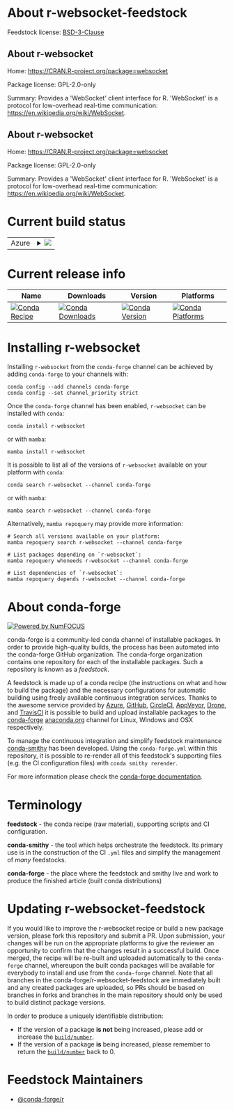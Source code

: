 About r-websocket-feedstock
===========================

Feedstock license: [BSD-3-Clause](https://github.com/conda-forge/r-websocket-feedstock/blob/main/LICENSE.txt)


About r-websocket
-----------------

Home: https://CRAN.R-project.org/package=websocket

Package license: GPL-2.0-only

Summary: Provides a 'WebSocket' client interface for R. 'WebSocket' is a protocol for low-overhead real-time communication: <https://en.wikipedia.org/wiki/WebSocket>.

About r-websocket
-----------------

Home: https://CRAN.R-project.org/package=websocket

Package license: GPL-2.0-only

Summary: Provides a 'WebSocket' client interface for R. 'WebSocket' is a protocol for low-overhead real-time communication: <https://en.wikipedia.org/wiki/WebSocket>.

Current build status
====================


<table>
    
  <tr>
    <td>Azure</td>
    <td>
      <details>
        <summary>
          <a href="https://dev.azure.com/conda-forge/feedstock-builds/_build/latest?definitionId=15804&branchName=main">
            <img src="https://dev.azure.com/conda-forge/feedstock-builds/_apis/build/status/r-websocket-feedstock?branchName=main">
          </a>
        </summary>
        <table>
          <thead><tr><th>Variant</th><th>Status</th></tr></thead>
          <tbody><tr>
              <td>linux_64_r_base4.3</td>
              <td>
                <a href="https://dev.azure.com/conda-forge/feedstock-builds/_build/latest?definitionId=15804&branchName=main">
                  <img src="https://dev.azure.com/conda-forge/feedstock-builds/_apis/build/status/r-websocket-feedstock?branchName=main&jobName=linux&configuration=linux%20linux_64_r_base4.3" alt="variant">
                </a>
              </td>
            </tr><tr>
              <td>linux_64_r_base4.4</td>
              <td>
                <a href="https://dev.azure.com/conda-forge/feedstock-builds/_build/latest?definitionId=15804&branchName=main">
                  <img src="https://dev.azure.com/conda-forge/feedstock-builds/_apis/build/status/r-websocket-feedstock?branchName=main&jobName=linux&configuration=linux%20linux_64_r_base4.4" alt="variant">
                </a>
              </td>
            </tr><tr>
              <td>osx_64_r_base4.3</td>
              <td>
                <a href="https://dev.azure.com/conda-forge/feedstock-builds/_build/latest?definitionId=15804&branchName=main">
                  <img src="https://dev.azure.com/conda-forge/feedstock-builds/_apis/build/status/r-websocket-feedstock?branchName=main&jobName=osx&configuration=osx%20osx_64_r_base4.3" alt="variant">
                </a>
              </td>
            </tr><tr>
              <td>osx_64_r_base4.4</td>
              <td>
                <a href="https://dev.azure.com/conda-forge/feedstock-builds/_build/latest?definitionId=15804&branchName=main">
                  <img src="https://dev.azure.com/conda-forge/feedstock-builds/_apis/build/status/r-websocket-feedstock?branchName=main&jobName=osx&configuration=osx%20osx_64_r_base4.4" alt="variant">
                </a>
              </td>
            </tr><tr>
              <td>win_64_r_base4.3</td>
              <td>
                <a href="https://dev.azure.com/conda-forge/feedstock-builds/_build/latest?definitionId=15804&branchName=main">
                  <img src="https://dev.azure.com/conda-forge/feedstock-builds/_apis/build/status/r-websocket-feedstock?branchName=main&jobName=win&configuration=win%20win_64_r_base4.3" alt="variant">
                </a>
              </td>
            </tr><tr>
              <td>win_64_r_base4.4</td>
              <td>
                <a href="https://dev.azure.com/conda-forge/feedstock-builds/_build/latest?definitionId=15804&branchName=main">
                  <img src="https://dev.azure.com/conda-forge/feedstock-builds/_apis/build/status/r-websocket-feedstock?branchName=main&jobName=win&configuration=win%20win_64_r_base4.4" alt="variant">
                </a>
              </td>
            </tr>
          </tbody>
        </table>
      </details>
    </td>
  </tr>
</table>

Current release info
====================

| Name | Downloads | Version | Platforms |
| --- | --- | --- | --- |
| [![Conda Recipe](https://img.shields.io/badge/recipe-r--websocket-green.svg)](https://anaconda.org/conda-forge/r-websocket) | [![Conda Downloads](https://img.shields.io/conda/dn/conda-forge/r-websocket.svg)](https://anaconda.org/conda-forge/r-websocket) | [![Conda Version](https://img.shields.io/conda/vn/conda-forge/r-websocket.svg)](https://anaconda.org/conda-forge/r-websocket) | [![Conda Platforms](https://img.shields.io/conda/pn/conda-forge/r-websocket.svg)](https://anaconda.org/conda-forge/r-websocket) |

Installing r-websocket
======================

Installing `r-websocket` from the `conda-forge` channel can be achieved by adding `conda-forge` to your channels with:

```
conda config --add channels conda-forge
conda config --set channel_priority strict
```

Once the `conda-forge` channel has been enabled, `r-websocket` can be installed with `conda`:

```
conda install r-websocket
```

or with `mamba`:

```
mamba install r-websocket
```

It is possible to list all of the versions of `r-websocket` available on your platform with `conda`:

```
conda search r-websocket --channel conda-forge
```

or with `mamba`:

```
mamba search r-websocket --channel conda-forge
```

Alternatively, `mamba repoquery` may provide more information:

```
# Search all versions available on your platform:
mamba repoquery search r-websocket --channel conda-forge

# List packages depending on `r-websocket`:
mamba repoquery whoneeds r-websocket --channel conda-forge

# List dependencies of `r-websocket`:
mamba repoquery depends r-websocket --channel conda-forge
```


About conda-forge
=================

[![Powered by
NumFOCUS](https://img.shields.io/badge/powered%20by-NumFOCUS-orange.svg?style=flat&colorA=E1523D&colorB=007D8A)](https://numfocus.org)

conda-forge is a community-led conda channel of installable packages.
In order to provide high-quality builds, the process has been automated into the
conda-forge GitHub organization. The conda-forge organization contains one repository
for each of the installable packages. Such a repository is known as a *feedstock*.

A feedstock is made up of a conda recipe (the instructions on what and how to build
the package) and the necessary configurations for automatic building using freely
available continuous integration services. Thanks to the awesome service provided by
[Azure](https://azure.microsoft.com/en-us/services/devops/), [GitHub](https://github.com/),
[CircleCI](https://circleci.com/), [AppVeyor](https://www.appveyor.com/),
[Drone](https://cloud.drone.io/welcome), and [TravisCI](https://travis-ci.com/)
it is possible to build and upload installable packages to the
[conda-forge](https://anaconda.org/conda-forge) [anaconda.org](https://anaconda.org/)
channel for Linux, Windows and OSX respectively.

To manage the continuous integration and simplify feedstock maintenance
[conda-smithy](https://github.com/conda-forge/conda-smithy) has been developed.
Using the ``conda-forge.yml`` within this repository, it is possible to re-render all of
this feedstock's supporting files (e.g. the CI configuration files) with ``conda smithy rerender``.

For more information please check the [conda-forge documentation](https://conda-forge.org/docs/).

Terminology
===========

**feedstock** - the conda recipe (raw material), supporting scripts and CI configuration.

**conda-smithy** - the tool which helps orchestrate the feedstock.
                   Its primary use is in the construction of the CI ``.yml`` files
                   and simplify the management of *many* feedstocks.

**conda-forge** - the place where the feedstock and smithy live and work to
                  produce the finished article (built conda distributions)


Updating r-websocket-feedstock
==============================

If you would like to improve the r-websocket recipe or build a new
package version, please fork this repository and submit a PR. Upon submission,
your changes will be run on the appropriate platforms to give the reviewer an
opportunity to confirm that the changes result in a successful build. Once
merged, the recipe will be re-built and uploaded automatically to the
`conda-forge` channel, whereupon the built conda packages will be available for
everybody to install and use from the `conda-forge` channel.
Note that all branches in the conda-forge/r-websocket-feedstock are
immediately built and any created packages are uploaded, so PRs should be based
on branches in forks and branches in the main repository should only be used to
build distinct package versions.

In order to produce a uniquely identifiable distribution:
 * If the version of a package **is not** being increased, please add or increase
   the [``build/number``](https://docs.conda.io/projects/conda-build/en/latest/resources/define-metadata.html#build-number-and-string).
 * If the version of a package **is** being increased, please remember to return
   the [``build/number``](https://docs.conda.io/projects/conda-build/en/latest/resources/define-metadata.html#build-number-and-string)
   back to 0.

Feedstock Maintainers
=====================

* [@conda-forge/r](https://github.com/conda-forge/r/)


